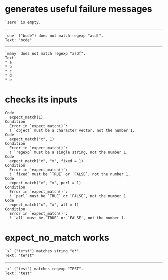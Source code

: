 # generates useful failure messages

    `zero` is empty.

---

    `one` ("bcde") does not match regexp "asdf".
    Text: "bcde"

---

    `many` does not match regexp "asdf".
    Text:
    * a
    * b
    * c
    * d
    * e

# checks its inputs

    Code
      expect_match(1)
    Condition
      Error in `expect_match()`:
      ! `object` must be a character vector, not the number 1.
    Code
      expect_match("x", 1)
    Condition
      Error in `expect_match()`:
      ! `regexp` must be a single string, not the number 1.
    Code
      expect_match("x", "x", fixed = 1)
    Condition
      Error in `expect_match()`:
      ! `fixed` must be `TRUE` or `FALSE`, not the number 1.
    Code
      expect_match("x", "x", perl = 1)
    Condition
      Error in `expect_match()`:
      ! `perl` must be `TRUE` or `FALSE`, not the number 1.
    Code
      expect_match("x", "x", all = 1)
    Condition
      Error in `expect_match()`:
      ! `all` must be `TRUE` or `FALSE`, not the number 1.

# expect_no_match works

    `x` ("te*st") matches string "e*".
    Text: "te*st"

---

    `x` ("test") matches regexp "TEST".
    Text: "test"

